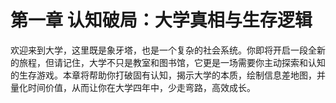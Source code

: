 # 第一章 认知破局：大学真相与生存逻辑

欢迎来到大学，这里既是象牙塔，也是一个复杂的社会系统。你即将开启一段全新的旅程，但请记住，大学不只是教室和图书馆，它更是一场需要你主动探索和认知的生存游戏。本章将帮助你打破固有认知，揭示大学的本质，绘制信息差地图，并量化时间价值，从而让你在大学四年中，少走弯路，高效成长。
